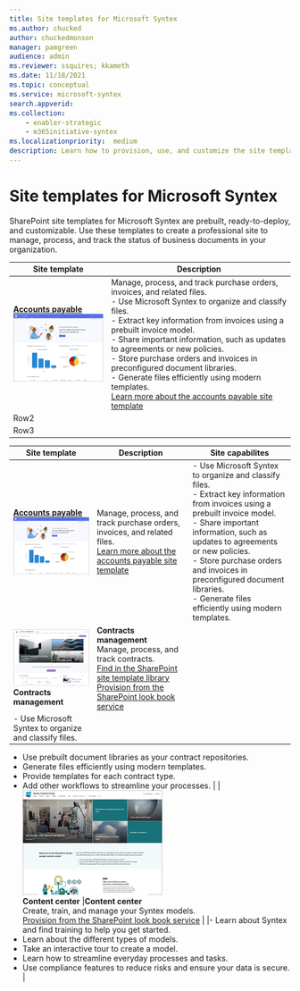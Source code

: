 ```yaml
---
title: Site templates for Microsoft Syntex
ms.author: chucked
author: chuckedmonson
manager: pamgreen
audience: admin
ms.reviewer: ssquires; kkameth
ms.date: 11/18/2021
ms.topic: conceptual
ms.service: microsoft-syntex
search.appverid: 
ms.collection: 
    - enabler-strategic
    - m365initiative-syntex
ms.localizationpriority:  medium
description: Learn how to provision, use, and customize the site templates for Microsoft Syntex.
---
```


# Site templates for Microsoft Syntex

SharePoint site templates for Microsoft Syntex are prebuilt, ready-to-deploy, and customizable. Use these templates to create a professional site to manage, process, and track the status of business documents in your organization.


|Site template |Description  |
|---------|---------|
|[**Accounts payable**](https://support.microsoft.com/en-us/office/80820115-c700-4a62-bb59-69b33c8e3b4f)<br>![Thumbnail image for the accounts payable site template.](../media/content-understanding/site-template-accounts-payable-thumbnail.png)   |Manage, process, and track purchase orders, invoices, and related files. <br> - Use Microsoft Syntex to organize and classify files.<br> - Extract key information from invoices using a prebuilt invoice model.<br> - Share important information, such as updates to agreements or new policies.<br> - Store purchase orders and invoices in preconfigured document libraries.<br> - Generate files efficiently using modern templates.  <br>[Learn more about the accounts payable site template](https://support.microsoft.com/en-us/office/80820115-c700-4a62-bb59-69b33c8e3b4f)      |
|Row2     |         |
|Row3     |         |




|Site template  |Description  |Site capabilites  |
|---------|---------|---------|
|[**Accounts payable**](https://support.microsoft.com/en-us/office/80820115-c700-4a62-bb59-69b33c8e3b4f)<br>![Thumbnail image for the accounts payable site template.](../media/content-understanding/site-template-accounts-payable-thumbnail.png)   |Manage, process, and track purchase orders, invoices, and related files.<br> [Learn more about the accounts payable site template](https://support.microsoft.com/en-us/office/80820115-c700-4a62-bb59-69b33c8e3b4f) <br>  |- Use Microsoft Syntex to organize and classify files.<br> - Extract key information from invoices using a prebuilt invoice model.<br> - Share important information, such as updates to agreements or new policies.<br> - Store purchase orders and invoices in preconfigured document libraries.<br> - Generate files efficiently using modern templates.         |
|![Thumbnail image for the contracts management site template.](../media/content-understanding/site-template-contracts-management-thumbnail.png)<br> **Contracts management**    |**Contracts management**<br> Manage, process, and track contracts. <br>[Find in the SharePoint site template library](https://support.microsoft.com/en-us/office/80820115-c700-4a62-bb59-69b33c8e3b4f) <br> [Provision from the SharePoint look book service](use-contracts-management-site.md)   |
|- Use Microsoft Syntex to organize and classify files.<br>
- Use prebuilt document libraries as your contract repositories.<br>
- Generate files efficiently using modern templates.<br>
- Provide templates for each contract type.
- Add other workflows to streamline your processes.         |
|![Thumbnail image for the content center site template.](../media/content-understanding/site-template-content-center-thumbnail.png)<br> **Content center**   |**Content center**<br> Create, train, and manage your Syntex models. <br> [Provision from the SharePoint look book service](use-content-center-site.md)   |
|- Learn about Syntex and find training to help you get started.<br> 
- Learn about the different types of models.<br>
- Take an interactive tour to create a model.<br>
- Learn how to streamline everyday processes and tasks.<br>
- Use compliance features to reduce risks and ensure your data is secure.  |


